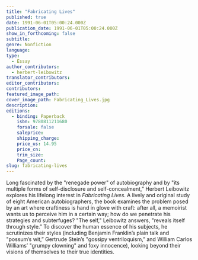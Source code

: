 ```yaml
---
title: "Fabricating Lives"
published: true
date: 1991-06-01T05:00:24.000Z
publication_date: 1991-06-01T05:00:24.000Z
show_in_forthcoming: false
subtitle:
genre: Nonfiction
language:
type:
  - Essay
author_contributors:
  - herbert-leibowitz
translator_contributors:
editor_contributors:
contributors:
featured_image_path:
cover_image_path: Fabricating_Lives.jpg
description:
editions:
  - binding: Paperback
    isbn: 9780811211680
    forsale: false
    saleprice:
    shipping_charge:
    price_us: 14.95
    price_cn:
    trim_size:
    Page_count:
slug: fabricating-lives
---
```


Long fascinated by the "renegade power" of autobiography and by "its multiple forms of self-disclosure and self-concealment,” Herbert Leibowitz explores his lifelong interest in _Fabricating Lives_. A lively and original study of eight American autobiographers, the book examines the problem posed by an art where craftiness is hand in glove with craft: after all, a memoirist wants us to perceive him in a certain way; how do we penetrate his strategies and subterfuges? "The self," Leibowitz answers, "reveals itself through style.” To discover the human essence of his subjects, he scrutinizes their styles (including Benjamin Franklin’s plain talk and "possum’s wit,” Gertrude Stein’s "gossipy ventriloquism,” and William Carlos Williams’ "grumpy clowning" and foxy innocence), looking beyond their visions of themselves to their true identities.

